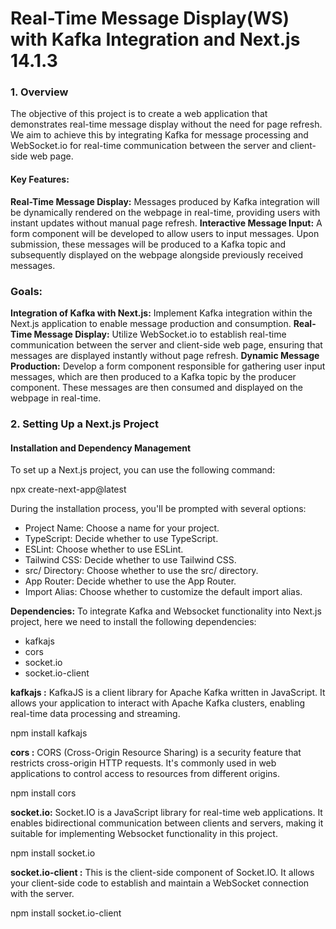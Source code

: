 # Real-Time Message Display(WS) with Kafka Integration and Next.js 14.1.3

### 1. Overview

The objective of this project is to create a web application that demonstrates real-time message display without the need for page refresh. We aim to achieve this by integrating Kafka for message processing and WebSocket.io for real-time communication between the server and client-side web page.

#### Key Features:

**Real-Time Message Display:** Messages produced by Kafka integration will be dynamically rendered on the webpage in real-time, providing users with instant updates without manual page refresh.
**Interactive Message Input:** A form component will be developed to allow users to input messages. Upon submission, these messages will be produced to a Kafka topic and subsequently displayed on the webpage alongside previously received messages.

### Goals:

**Integration of Kafka with Next.js:** Implement Kafka integration within the Next.js application to enable message production and consumption.
**Real-Time Message Display:** Utilize WebSocket.io to establish real-time communication between the server and client-side web page, ensuring that messages are displayed instantly without page refresh.
**Dynamic Message Production:** Develop a form component responsible for gathering user input messages, which are then produced to a Kafka topic by the producer component. These messages are then consumed and displayed on the webpage in real-time.

### 2. Setting Up a Next.js Project

#### Installation and Dependency Management

To set up a Next.js project, you can use the following command:

npx create-next-app@latest

During the installation process, you'll be prompted with several options:

- Project Name: Choose a name for your project.
- TypeScript: Decide whether to use TypeScript.
- ESLint: Choose whether to use ESLint.
- Tailwind CSS: Decide whether to use Tailwind CSS.
- src/ Directory: Choose whether to use the src/ directory.
- App Router: Decide whether to use the App Router.
- Import Alias: Choose whether to customize the default import alias.

**Dependencies:**
To integrate Kafka and Websocket functionality into Next.js project, here we need to install the following dependencies:

- kafkajs
- cors
- socket.io
- socket.io-client

**kafkajs :**
KafkaJS is a client library for Apache Kafka written in JavaScript. It allows your application to interact with Apache Kafka clusters, enabling real-time data processing and streaming.

npm install kafkajs

**cors :**
CORS (Cross-Origin Resource Sharing) is a security feature that restricts cross-origin HTTP requests. It's commonly used in web applications to control access to resources from different origins.

npm install cors

**socket.io:**
Socket.IO is a JavaScript library for real-time web applications. It enables bidirectional communication between clients and servers, making it suitable for implementing Websocket functionality in this project.

npm install socket.io

**socket.io-client :**
This is the client-side component of Socket.IO. It allows your client-side code to establish and maintain a WebSocket connection with the server.

npm install socket.io-client

